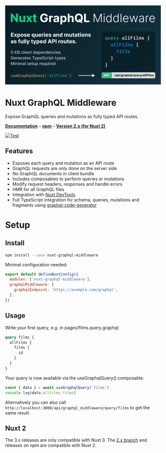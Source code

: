 ![nuxt-graphql-middleware banner](docs/banner.png?raw=true 'Nuxt GraphQL Middleware - Expose queries and mutations as fully typed API routes.')

# Nuxt GraphQL Middleware

Expose GraphQL queries and mutations as fully typed API routes.

**[Documentation](https://nuxt-graphql-middleware.dulnan.net)** –
**[npm](https://www.npmjs.com/package/nuxt-graphql-middleware)** –
**[Version 2.x (for Nuxt 2)](https://github.com/dulnan/nuxt-graphql-middleware/tree/2.x)**

[![Test](https://github.com/dulnan/nuxt-graphql-middleware/actions/workflows/node.js.yml/badge.svg?branch=main)](https://github.com/dulnan/nuxt-graphql-middleware/actions/workflows/node.js.yml)

## Features

- Exposes each query and mutation as an API route
- GraphQL requests are only done on the server side
- No GraphQL documents in client bundle
- Includes composables to perform queries or mutations
- Modify request headers, responses and handle errors
- HMR for all GraphQL files
- Integration with [Nuxt DevTools](https://devtools.nuxtjs.org)
- Full TypeScript integration for schema, queries, mutations and fragments using
  [graphql-code-generator](https://github.com/dotansimha/graphql-code-generator)

# Setup

## Install

```bash
npm install --save nuxt-graphql-middleware
```

Minimal configuration needed:

```javascript
export default defineNuxtConfig({
  modules: ['nuxt-graphql-middleware'],
  graphqlMiddleware: {
    graphqlEndpoint: 'https://example.com/graphql',
  },
})
```

## Usage

Write your first query, e.g. in pages/films.query.graphql:

```graphql
query films {
  allFilms {
    films {
      id
    }
  }
}
```

Your query is now available via the useGraphqlQuery() composable:

```typescript
const { data } = await useGraphqlQuery('films')
console.log(data.allFilms.films)
```

Alternatively you can also call
`http://localhost:3000/api/graphql_middleware/query/films` to get the same
result.

## Nuxt 2

The 3.x releases are only compatible with Nuxt 3. The
[2.x branch](https://github.com/dulnan/nuxt-graphql-middleware/tree/2.x) and
releases on npm are compatible with Nuxt 2.
